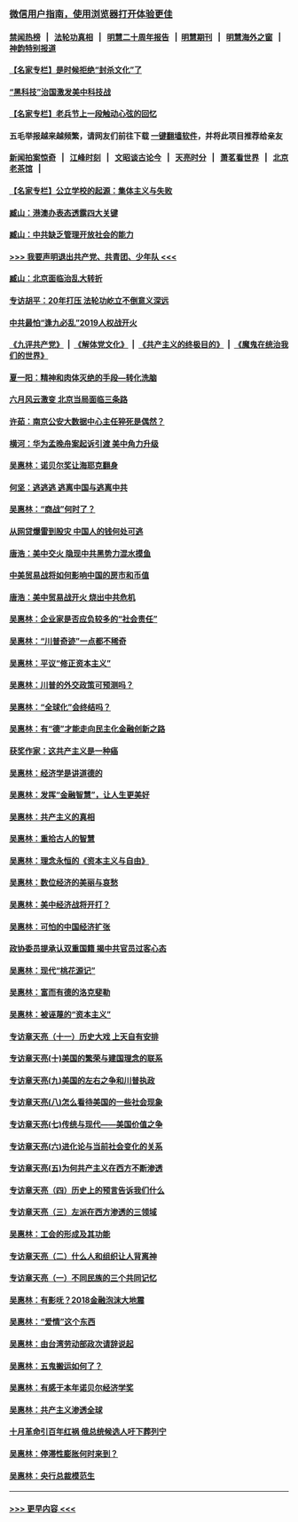 ### [微信用户指南，使用浏览器打开体验更佳](https://github.com/gfw-breaker/banned-news1/blob/master/indexes/wechat-guide.md?t=0)
#### [禁闻热榜](热点新闻.md?t=0)  &nbsp;&nbsp;|&nbsp;&nbsp; [法轮功真相](https://github.com/gfw-breaker/truth/blob/master/README.md?t=0) &nbsp;&nbsp;|&nbsp;&nbsp; [明慧二十周年报告](https://github.com/gfw-breaker/mh-reports/blob/master/README.md?t=0) &nbsp;&nbsp;|&nbsp;&nbsp;[明慧期刊](https://github.com/gfw-breaker/mh-qikan) &nbsp;&nbsp;|&nbsp;&nbsp; [明慧海外之窗](https://github.com/gfw-breaker/mh-news/blob/master/README.md?t=0) &nbsp;&nbsp;|&nbsp;&nbsp; [神韵特别报道](https://github.com/gfw-breaker/mh-news/blob/master/shenyun.md?t=0)
#### [【名家专栏】是时候拒绝“封杀文化”了](../pages/nsc423/n11814093.md?t=02171034) 
#### [“黑科技”治国激发美中科技战](../pages/nsc423/n11638056.md?t=02171034) 
#### [【名家专栏】老兵节上一段触动心弦的回忆](../pages/nsc423/n11646016.md?t=02171034) 
#### 五毛举报越来越频繁，请网友们前往下载 [一键翻墙软件](https://github.com/gfw-breaker/ssr-accounts)，并将此项目推荐给亲友
#### [新闻拍案惊奇](https://github.com/gfw-breaker/banned-news1/blob/master/pages/link4.md) &nbsp;&nbsp;|&nbsp;&nbsp; [江峰时刻](https://github.com/gfw-breaker/banned-news1/blob/master/pages/link4.md) &nbsp;&nbsp;|&nbsp;&nbsp; [文昭谈古论今](https://github.com/gfw-breaker/banned-news1/blob/master/pages/link4.md) &nbsp;&nbsp;|&nbsp;&nbsp; [天亮时分](https://github.com/gfw-breaker/banned-news1/blob/master/pages/link4.md) &nbsp;&nbsp;|&nbsp;&nbsp; [萧茗看世界](https://github.com/gfw-breaker/banned-news1/blob/master/pages/link4.md) &nbsp;&nbsp;|&nbsp;&nbsp; [北京老茶馆](https://github.com/gfw-breaker/banned-news1/blob/master/pages/link4.md) &nbsp;&nbsp;|&nbsp;&nbsp; 
#### [【名家专栏】公立学校的起源：集体主义与失败](../pages/nsc423/n11601833.md?t=02171034) 
#### [臧山：港澳办表态透露四大关键](../pages/nsc423/n11421628.md?t=02171034) 
#### [臧山：中共缺乏管理开放社会的能力](../pages/nsc423/n11407457.md?t=02171034) 
#### [>>> 我要声明退出共产党、共青团、少年队 <<<](https://github.com/begood0513/goodnews/blob/master/quit/letter.md) 
#### [臧山：北京面临治乱大转折](../pages/nsc423/n11406895.md?t=02171034) 
#### [专访胡平：20年打压 法轮功屹立不倒意义深远](../pages/nsc423/n11398800.md?t=02171034) 
#### [中共最怕“逢九必乱”2019人权战开火](../pages/nsc423/n11385248.md?t=02171034) 
#### [《九评共产党》](https://github.com/begood0513/9ping.md/blob/master/README.md) &nbsp;|&nbsp; [《解体党文化》](../../../../jtdwh.md/blob/master/README.md)  &nbsp;|&nbsp; [《共产主义的终极目的》](../../../../gczydzjmd.md/blob/master/README.md) &nbsp;|&nbsp; [《魔鬼在统治我们的世界》](../../../../mgztzwmdsj.md/blob/master/README.md) 
#### [夏一阳：精神和肉体灭绝的手段—转化洗脑](../pages/nsc423/n11368250.md?t=02171034) 
#### [六月风云激变 北京当局面临三条路](../pages/nsc423/n11313668.md?t=02171034) 
#### [许茹：南京公安大数据中心主任猝死是偶然？](../pages/nsc423/n11064744.md?t=02171034) 
#### [横河：华为孟晚舟案起诉引渡 美中角力升级](../pages/nsc423/n11027230.md?t=02171034) 
#### [吴惠林：诺贝尔奖让海耶克翻身](../pages/nsc423/n10890049.md?t=02171034) 
#### [何坚：逃逃逃 逃离中国与逃离中共](../pages/nsc423/n10592891.md?t=02171034) 
#### [吴惠林：“商战”何时了？](../pages/nsc423/n10573558.md?t=02171034) 
#### [从网贷爆雷到股灾 中国人的钱何处可逃](../pages/nsc423/n10572800.md?t=02171034) 
#### [唐浩：美中交火 隐现中共黑势力混水摸鱼](../pages/nsc423/n10544040.md?t=02171034) 
#### [中美贸易战将如何影响中国的房市和币值](../pages/nsc423/n10543697.md?t=02171034) 
#### [唐浩：美中贸易战开火 烧出中共危机](../pages/nsc423/n10540126.md?t=02171034) 
#### [吴惠林：企业家是否应负较多的“社会责任”](../pages/nsc423/n10535022.md?t=02171034) 
#### [吴惠林：“川普奇迹”一点都不稀奇](../pages/nsc423/n10512808.md?t=02171034) 
#### [吴惠林：平议“修正资本主义”](../pages/nsc423/n10495724.md?t=02171034) 
#### [吴惠林：川普的外交政策可预测吗？](../pages/nsc423/n10462387.md?t=02171034) 
#### [吴惠林：“全球化”会终结吗？](../pages/nsc423/n10452838.md?t=02171034) 
#### [吴惠林：有“德”才能走向民主化金融创新之路](../pages/nsc423/n10432292.md?t=02171034) 
#### [获奖作家：这共产主义是一种癌](../pages/nsc423/n10431541.md?t=02171034) 
#### [吴惠林：经济学是讲道德的](../pages/nsc423/n10398014.md?t=02171034) 
#### [吴惠林：发挥“金融智慧”，让人生更美好](../pages/nsc423/n10375019.md?t=02171034) 
#### [吴惠林：共产主义的真相](../pages/nsc423/n10351394.md?t=02171034) 
#### [吴惠林：重拾古人的智慧](../pages/nsc423/n10337691.md?t=02171034) 
#### [吴惠林：理念永恒的《资本主义与自由》](../pages/nsc423/n10316274.md?t=02171034) 
#### [吴惠林：数位经济的美丽与哀愁](../pages/nsc423/n10292946.md?t=02171034) 
#### [吴惠林：美中经济战将开打？](../pages/nsc423/n10258825.md?t=02171034) 
#### [吴惠林：可怕的中国经济扩张](../pages/nsc423/n10219147.md?t=02171034) 
#### [政协委员提承认双重国籍 揭中共官员过客心态](../pages/nsc423/n10208809.md?t=02171034) 
#### [吴惠林：现代“桃花源记”](../pages/nsc423/n10185234.md?t=02171034) 
#### [吴惠林：富而有德的洛克斐勒](../pages/nsc423/n10142264.md?t=02171034) 
#### [吴惠林：被诬蔑的“资本主义”](../pages/nsc423/n10124816.md?t=02171034) 
#### [专访章天亮（十一）历史大戏 上天自有安排](../pages/nsc423/n10094905.md?t=02171034) 
#### [专访章天亮(十)美国的繁荣与建国理念的联系](../pages/nsc423/n10094899.md?t=02171034) 
#### [专访章天亮(九)美国的左右之争和川普执政](../pages/nsc423/n10094889.md?t=02171034) 
#### [专访章天亮(八)怎么看待美国的一些社会现象](../pages/nsc423/n10094857.md?t=02171034) 
#### [专访章天亮(七)传统与现代——美国价值之争](../pages/nsc423/n10093140.md?t=02171034) 
#### [专访章天亮(六)进化论与当前社会变化的关系](../pages/nsc423/n10092036.md?t=02171034) 
#### [专访章天亮(五)为何共产主义在西方不断渗透](../pages/nsc423/n10083620.md?t=02171034) 
#### [专访章天亮（四）历史上的预言告诉我们什么](../pages/nsc423/n10083606.md?t=02171034) 
#### [专访章天亮（三）左派在西方渗透的三领域](../pages/nsc423/n10081115.md?t=02171034) 
#### [吴惠林：工会的形成及其功能](../pages/nsc423/n10080633.md?t=02171034) 
#### [专访章天亮（二）什么人和组织让人背离神](../pages/nsc423/n10076637.md?t=02171034) 
#### [专访章天亮（一）不同民族的三个共同记忆](../pages/nsc423/n10074188.md?t=02171034) 
#### [吴惠林：有影呒？2018金融泡沫大地震](../pages/nsc423/n10040534.md?t=02171034) 
#### [吴惠林：“爱情”这个东西](../pages/nsc423/n10019423.md?t=02171034) 
#### [吴惠林：由台湾劳动部政次请辞说起](../pages/nsc423/n9979679.md?t=02171034) 
#### [吴惠林：五鬼搬运如何了？](../pages/nsc423/n9925338.md?t=02171034) 
#### [吴惠林：有感于本年诺贝尔经济学奖](../pages/nsc423/n9871883.md?t=02171034) 
#### [吴惠林：共产主义渗透全球](../pages/nsc423/n9812748.md?t=02171034) 
#### [十月革命引百年红祸 俄总统候选人吁下葬列宁](../pages/nsc423/n9810182.md?t=02171034) 
#### [吴惠林：停滞性膨胀何时来到？](../pages/nsc423/n9764136.md?t=02171034) 
#### [吴惠林：央行总裁模范生](../pages/nsc423/n9728134.md?t=02171034) 

----
#### [ >>> 更早内容 <<< ](../indexes/nsc423-earlier.md)
